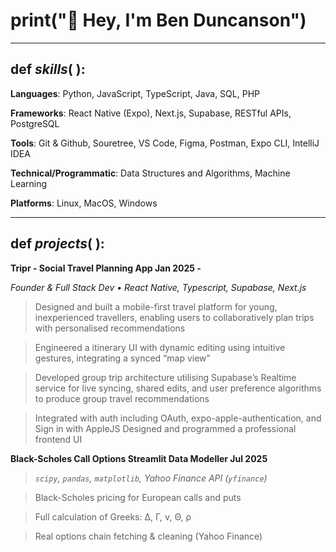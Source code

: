 # print("👋 Hey, I'm **Ben Duncanson**")

---

## def ***skills***( ):

**Languages**: Python, JavaScript, TypeScript, Java, SQL, PHP 

**Frameworks**: React Native (Expo), Next.js, Supabase, RESTful APIs, PostgreSQL

**Tools**: Git & Github, Souretree, VS Code, Figma, Postman, Expo CLI, IntelliJ IDEA

**Technical/Programmatic**: Data Structures and Algorithms, Machine Learning

**Platforms**: Linux, MacOS, Windows

---

## def ***projects***( ):

**Tripr - Social Travel Planning App							Jan 2025 -**

*Founder & Full Stack Dev • React Native, Typescript, Supabase, Next.js*

> Designed and built a mobile-first travel platform for young, inexperienced travellers, enabling users to collaboratively plan trips with personalised recommendations

> Engineered a itinerary UI with dynamic editing using intuitive gestures, integrating a synced “map view”

> Developed group trip architecture utilising Supabase’s Realtime service for live syncing, shared edits, and user preference algorithms to produce group travel recommendations

> Integrated with auth including OAuth, expo-apple-authentication, and Sign in with AppleJS
Designed and programmed a professional frontend UI


**Black-Scholes Call Options Streamlit Data Modeller							Jul 2025**

> *`scipy`, `pandas`, `matplotlib`, Yahoo Finance API (`yfinance`)*

> Black-Scholes pricing for European calls and puts  

> Full calculation of Greeks: Δ, Γ, ν, Θ, ρ  

> Real options chain fetching & cleaning (Yahoo Finance)  
